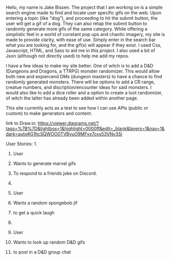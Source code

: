   Hello, my name is Jake Bissen. 
  The project that I am working on is a simple search engine made to find and locate user specific gifs on the web. 
Upon entering a topic (like "dog"), and proceeding to hit the submit button, the user will get a gif of a dog. They can also retap the submit button
to randomly generate more gifs of the same category.
While offering a simplistic feel in a world of constant pop ups and chaotic imagery, my site is made to provide clarity, with ease of use. 
Simply enter in the search bar what you are looking for, and the gif(s) will appear if they exist. 
    I used Css, Javascript, HTML, and Sass to aid me in this project. 
I also used a bit of Json (although not directly used) to help me add my repos. 

  I have a few ideas to make my site better.
One of witch is to add a D&D (Dungeons and Dragons, a TTRPG) monster randomizer. 
This would allow both new and expiercend DMs (dungeon masters) to have a chance to find randomly generated monsters. 
There will be options to add a CR range, creatue numbers, and discription/encounter ideas for said monsters. 
I would also like to add a dice roller and a option to create a loot randomizer, of witch the latter has already been added within another page. 

This site currently acts as a test to see how I can use APIs (public or custom) to make generators and content.

link to Draw.io: https://viewer.diagrams.net/?tags=%7B%7D&lightbox=1&highlight=0000ff&edit=_blank&layers=1&nav=1&dark=auto#G1ltcSQWOO0TVByuO9MFvx7cxs53VNv3Si

User Stories:
1. 
  1. User
  2. Wants to generate marvel gifs
  3. To respond to a friends joke on Discord.

2.
  1. User
  2. Wants a random spongebob jif
  3. to get a quick laugh

3. 
  1. User
  2. Wants to look up random D&D gifs
  3. to post in a D&D group chat

     
